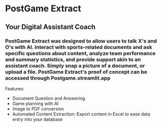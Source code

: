 # PostGame Extract
## Your Digital Assistant Coach

###  PostGame Extract was designed to allow users to talk X's and O's with AI. Interact with sports-related documents and ask specific questions about content, analyze team performance and summary statistics, and provide support akin to an assistant coach. Simply snap a picture of a document, or upload a file. PostGame Extract's proof of concept can be accessed through Postgame.streamlit.app

Features:
- Document Question and Answering
- Game planning with AI
- Image to PDF conversion
- Automated Content Extraction: Export content in Excel to ease data entry into your database
